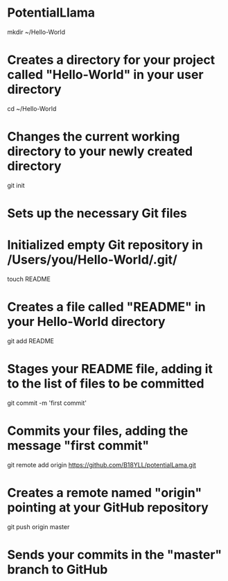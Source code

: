 PotentialLlama
==============
mkdir ~/Hello-World
# Creates a directory for your project called "Hello-World" in your user directory

cd ~/Hello-World
# Changes the current working directory to your newly created directory

git init
# Sets up the necessary Git files
# Initialized empty Git repository in /Users/you/Hello-World/.git/

touch README
# Creates a file called "README" in your Hello-World directory

git add README
# Stages your README file, adding it to the list of files to be committed

git commit -m 'first commit'
# Commits your files, adding the message "first commit"

git remote add origin https://github.com/B18YLL/potentialLama.git
# Creates a remote named "origin" pointing at your GitHub repository

git push origin master
# Sends your commits in the "master" branch to GitHub
